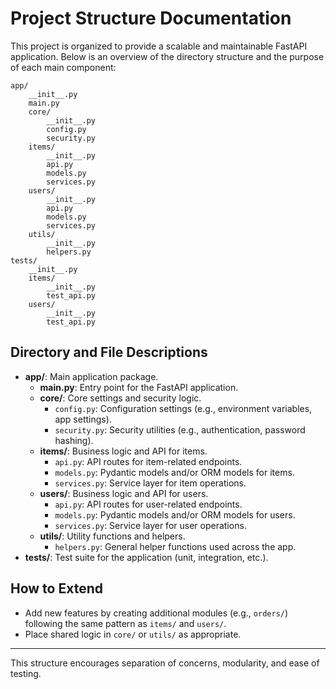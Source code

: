 # Project Structure Documentation

This project is organized to provide a scalable and maintainable FastAPI application. Below is an overview of the directory structure and the purpose of each main component:

```text
app/
	__init__.py
	main.py
	core/
		__init__.py
		config.py
		security.py
	items/
		__init__.py
		api.py
		models.py
		services.py
	users/
		__init__.py
		api.py
		models.py
		services.py
	utils/
		__init__.py
		helpers.py
tests/
	__init__.py
	items/
		__init__.py
		test_api.py
	users/
		__init__.py
		test_api.py
```

## Directory and File Descriptions

- **app/**: Main application package.
	- **main.py**: Entry point for the FastAPI application.
	- **core/**: Core settings and security logic.
		- `config.py`: Configuration settings (e.g., environment variables, app settings).
		- `security.py`: Security utilities (e.g., authentication, password hashing).
	- **items/**: Business logic and API for items.
		- `api.py`: API routes for item-related endpoints.
		- `models.py`: Pydantic models and/or ORM models for items.
		- `services.py`: Service layer for item operations.
	- **users/**: Business logic and API for users.
		- `api.py`: API routes for user-related endpoints.
		- `models.py`: Pydantic models and/or ORM models for users.
		- `services.py`: Service layer for user operations.
	- **utils/**: Utility functions and helpers.
		- `helpers.py`: General helper functions used across the app.
- **tests/**: Test suite for the application (unit, integration, etc.).

## How to Extend

- Add new features by creating additional modules (e.g., `orders/`) following the same pattern as `items/` and `users/`.
- Place shared logic in `core/` or `utils/` as appropriate.

---

This structure encourages separation of concerns, modularity, and ease of testing.
